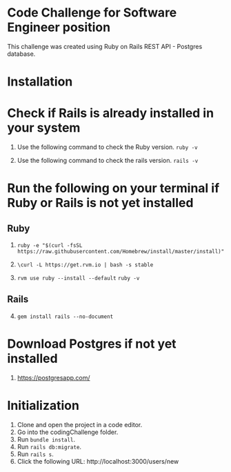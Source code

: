 # Code Challenge for Software Engineer position
This challenge was created using Ruby on Rails REST API - Postgres database.

# Installation

# Check if Rails is already installed in your system
1. Use the following command to check the Ruby version.
  `ruby -v`

2. Use the following command to check the rails version.
  `rails -v`

# Run the following on your terminal if Ruby or Rails is not yet installed

## Ruby
1. `ruby -e "$(curl -fsSL https://raw.githubusercontent.com/Homebrew/install/master/install)"`

2. `\curl -L https://get.rvm.io | bash -s stable`

3. `rvm use ruby --install --default`
`ruby -v`

## Rails
4. `gem install rails --no-document`


# Download Postgres if not yet installed
1. https://postgresapp.com/


# Initialization
1. Clone and open the project in a code editor.
2. Go into the codingChallenge folder.
3. Run `bundle install`.
4. Run `rails db:migrate`.
5. Run `rails s`.
6. Click the following URL: http://localhost:3000/users/new